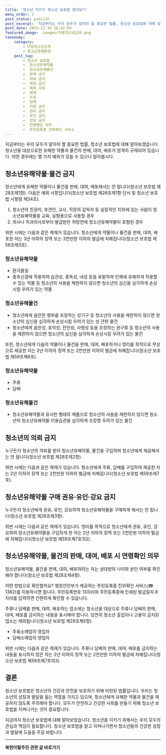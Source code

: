 ```yaml
---
title: '청소년 지키기 청소년 보호법 알아보기'
menu_order: 1
post_status: publish
post_excerpt: '지금부터는 우리 모두가 알아야 할 중요한 법률, 청소년 보호법에 대해 알아보겠습니다. 청소년을 대상으로한 유해한 약물과 물건의 판매, 대여, 배포가 엄격히 규제되어 있습니다. 어떤 경우에는 몇 가지 예외가 있을 수 있으니 알아봅시다.'
post_date: 2023-12-16 16:42:04
featured_image: _images/아동청소년교육.png
taxonomy:
    category:
        - 아동청소년교육
        - 청소년유해환경
    post_tag:
        - 청소년 보호법
        -  청소년유해약물
        -  청소년유해물건
        -  판매 금지
        -  대여 금지
        -  배포 금지
        -  예외 사항
        -  제재
        -  주류
        -  담배
        -  의뢰 금지
        -  권유 금지
        -  유인 금지
        -  강요 금지
        -  연령확인 의무
        -  주민등록증 진위확인 서비스
---
```



지금부터는 우리 모두가 알아야 할 중요한 법률, 청소년 보호법에 대해 알아보겠습니다. 청소년을 대상으로한 유해한 약물과 물건의 판매, 대여, 배포가 엄격히 규제되어 있습니다. 어떤 경우에는 몇 가지 예외가 있을 수 있으니 알아봅시다.
 
## 청소년유해약물·물건 금지
청소년에게 유해한 약물이나 물건을 판매, 대여, 배포해서는 안 됩니다(청소년 보호법 제28조제1항). 다음은 예외 사항입니다(청소년 보호법 제28조제1항 단서 및 청소년 보호법 시행령 제24조).
1. 청소년의 친권자, 후견인, 교사, 직장의 감독자 등 실질적인 지위에 있는 사람이 청소년유해약물을 교육, 실험용으로 사용할 경우
2. 의사나 치과의사로부터 발급받은 처방전에 청소년유해약물이 포함된 경우

위반 시에는 다음과 같은 제재가 있습니다. 청소년에게 약물이나 물건을 판매, 대여, 배포한 자는 3년 이하의 징역 또는 3천만원 이하의 벌금에 처해집니다(청소년 보호법 제58조제3호).

### 청소년유해약물
- 환각물질
- 중추신경에 작용하여 습관성, 중독성, 내성 등을 유발하여 인체에 유해하게 작용할 수 있는 약물 등 청소년의 사용을 제한하지 않으면 청소년의 심신을 심각하게 손상시킬 우려가 있는 약물

### 청소년유해물건
- 청소년에게 음란한 행위를 조장하는 성기구 등 청소년의 사용을 제한하지 않으면 청소년의 심신을 심각하게 손상시킬 우려가 있는 성 관련 물건
- 청소년에게 음란성, 포악성, 잔인성, 사행성 등을 조장하는 완구류 등 청소년의 사용을 제한하지 않으면 청소년의 심신을 심각하게 손상시킬 우려가 있는 물건

또한, 청소년에게 다음의 약물이나 물건을 판매, 대여, 배포하거나 영리를 목적으로 무상으로 제공한 자는 2년 이하의 징역 또는 2천만원 이하의 벌금에 처해집니다(청소년 보호법 제59조제6호).

### 청소년유해약물
- 주류
- 담배

### 청소년유해물건
- 청소년유해약물과 유사한 형태의 제품으로 청소년의 사용을 제한하지 않으면 청소년의 청소년유해약물 이용습관을 심각하게 조장할 우려가 있는 물건

## 청소년의 의뢰 금지
누구든지 청소년의 의뢰를 받아 청소년유해약물, 물건을 구입하여 청소년에게 제공해서는 안 됩니다(청소년 보호법 제28조제2항).

위반 시에는 다음과 같은 제재가 있습니다. 청소년에게 주류, 담배를 구입하여 제공한 자는 2년 이하의 징역 또는 2천만원 이하의 벌금에 처해집니다(청소년 보호법 제59조제7호).

## 청소년유해약물 구매 권유·유인·강요 금지
누구든지 청소년에게 권유, 유인, 강요하여 청소년유해약물을 구매하게 해서는 안 됩니다(청소년 보호법 제28조제3항).

위반 시에는 다음과 같은 제재가 있습니다. 영리를 목적으로 청소년에게 권유, 유인, 강요하여 청소년유해약물을 구입하게 한 자는 2년 이하의 징역 또는 2천만원 이하의 벌금에 처해집니다(청소년 보호법 제59조제7호의2).

## 청소년유해약물, 물건의 판매, 대여, 배포 시 연령확인 의무
청소년유해약물, 물건을 판매, 대여, 배포하려는 자는 상대방의 나이와 본인 여부를 확인해야 합니다(청소년 보호법 제28조제4항).

어떤 방법으로 확인할까요? 행정안전부가 제공하는 주민등록증 진위확인 서비스(☎ 1382)를 이용하시면 됩니다. 주민등록번호 13자리와 주민등록증에 인쇄된 발급일자 8자리를 입력하면 간편하게 확인할 수 있습니다.

주류나 담배를 판매, 대여, 배포하는 업소에는 청소년을 대상으로 주류나 담배의 판매, 대여, 배포를 금지하는 내용을 표시해야 합니다. 당연히 청소년 출입이나 고용이 금지된 업소는 제외됩니다(청소년 보호법 제28조제5항).

- 주류소매업의 영업자
- 담배소매업의 영업자

위반 시에는 다음과 같은 제재가 있습니다. 주류나 담배의 판매, 대여, 배포를 금지하는 내용을 표시하지 않은 자는 2년 이하의 징역 또는 2천만원 이하의 벌금에 처해집니다(청소년 보호법 제59조제7호의3).

## 결론
청소년 보호법은 청소년의 건강과 안전을 보호하기 위해 마련된 법률입니다. 우리는 청소년의 성장과 발달을 돕는 역할을 가지고 있으며, 청소년에게 유해한 약물과 물건을 제공하지 않도록 주의해야 합니다. 모두가 안전하고 건강한 사회를 만들기 위해 청소년 보호법을 지켜나가는 것이 중요합니다.

지금까지 청소년 보호법에 대해 알아보았습니다. 청소년을 지키기 위해서는 우리 모두의 관심과 책임이 필요합니다. 청소년 보호법을 알고 지켜나가면서 청소년들의 건강한 성장과 발달에 도움을 주길 바랍니다.
<!-- wp:separator -->
<hr class="wp-block-separator has-alpha-channel-opacity"/>
<!-- /wp:separator -->

<!-- wp:group {"backgroundColor":"base","layout":{"type":"constrained"}} -->
<div class="wp-block-group has-base-background-color has-background"><!-- wp:paragraph {"align":"center","fontSize":"medium"} -->
<p class="has-text-align-center has-large-font-size"><strong>북한이탈주민 관련 글 바로가기</strong></p>
<!-- /wp:paragraph -->


<!-- wp:latest-posts
{"categories":[{"id":22630,"count":19,"description":"","link":"https://uknowlaw.com/category/%eb%b6%81%ed%95%9c%ec%9d%b4%ed%83%88%ec%a3%bc%eb%af%bc/","name":"북한이탈주민","slug":"북한이탈주민","taxonomy":"category","parent":0,"meta":[],"_links":{"self":[{"href":"https://uknowlaw.com/wp-json/wp/v2/categories/22630"}],"collection":[{"href":"https://uknowlaw.com/wp-json/wp/v2/categories"}],"about":[{"href":"https://uknowlaw.com/wp-json/wp/v2/taxonomies/category"}],"wp:post_type":[{"href":"https://uknowlaw.com/wp-json/wp/v2/posts?categories=22630"}],"curies":[{"name":"wp","href":"https://api.w.org/{rel}","templated":true}]}}],"postsToShow":100,"excerptLength":28,"postLayout":"grid","columns":2,"featuredImageAlign":"left","featuredImageSizeSlug":"large","fontSize":"small"} /--></div>
<!-- /wp:group -->